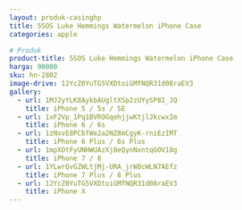 ```yaml
---
layout: produk-casinghp
title: 5SOS Luke Hemmings Watermelon iPhone Case
categories: apple

# Produk
product-title: 5SOS Luke Hemmings Watermelon iPhone Case
harga: 90000
sku: hn-2802
image-drive: 12YcZ0YuTG5VXDtoiGMfNQR31d08raEV3
gallery:
  - url: 1MJ2yYLK8AykbAUgltXSp2zUYySP8I_JQ
    title: iPhone 5 / 5s / SE
  - url: 1xF2Vp_1Pq1BVROGqehjjwKtjlJkcwxIm
    title: iPhone 6 / 6s
  - url: 1zNxvE8PCbfWe2a2NZ8mCgyK-rniEzIMT
    title: iPhone 6 Plus / 6s Plus
  - url: 1mpXOtFyUNHWUAzXj8eQynNxntqGOV18g
    title: iPhone 7 / 8
  - url: 1YLwrQvGZWLtjMj-URA_jrW8cWLN7AEfz
    title: iPhone 7 Plus / 8 Plus
  - url: 12YcZ0YuTG5VXDtoiGMfNQR31d08raEV3
    title: iPhone X
---
```

